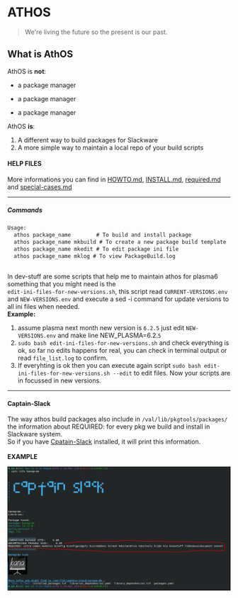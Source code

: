 # ATHOS

> We\'re living the future so
> the present is our past.


## What is AthOS

AthOS is **not**:

* a package manager
- a package manager
+ a package manager

AthOS **is**:

1. A different way to build packages for Slackware
2. A more simple way to maintain a local repo of your build scripts


#### HELP FILES

More informations you can find in [HOWTO.md][1], [INSTALL.md][2], [required.md][3] and [special-cases.md][4]

[1]: ./DOCS/HOWTO.md        'HOWTO.md'
[2]: ./DOCS/INSTALL.md  "INSTALL.md"
[3]: ./DOCS/required.md    "required.md"
[4]: ./DOCS/special-cases.md (special-cases.md)



---

##### Commands

```
Usage:
  athos package_name        # To build and install package
  athos package_name mkbuild # To create a new package build template
  athos package_name mkedit # To edit package ini file
  athos package_name mklog # To view PackageBuild.log
  
```

In dev-stuff are some scripts that help me to maintain athos for plasma6 something that you might need is the <br>
`edit-ini-files-for-new-versions.sh`, this script read `CURRENT-VERSIONS.env` and `NEW-VERSIONS.env` and execute a sed -i command for update versions to all ini files when needed.<br>
**Example:**<br>
1. assume plasma next month new version is `6.2.5` just edit `NEW-VERSIONS.env` and make line NEW_PLASMA=6.2.`5`
2. `sudo bash edit-ini-files-for-new-versions.sh` and check everything is ok, so far no edits happens for real, you can check in terminal output or read `file_list.log` to confirm.
3. If everyhting is ok then you can execute again script `sudo bash edit-ini-files-for-new-versions.sh --edit` to edit files. Now your scripts are in focussed in new versions.

---

#### Captain-Slack
The way athos build packages also include in `/val/lib/pkgtools/packages/`<br>
the information about REQUIRED: for every pkg we build and install in Slackware system.<br>
So if you have [Cpatain-Slack](https://github.com/rizitis/captain-slack) installed, it will print this information.<br>
<br>
**EXAMPLE**<br>

![cptn](./cptn.png)



